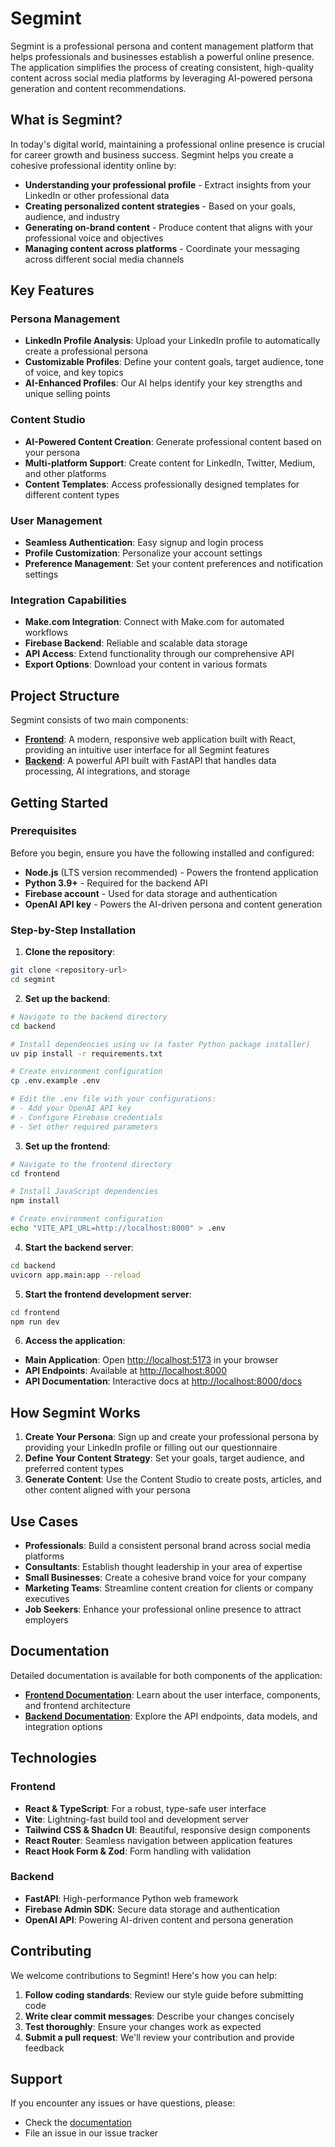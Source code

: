 # Segmint

Segmint is a professional persona and content management platform that helps professionals and businesses establish a powerful online presence. The application simplifies the process of creating consistent, high-quality content across social media platforms by leveraging AI-powered persona generation and content recommendations.

## What is Segmint?

In today's digital world, maintaining a professional online presence is crucial for career growth and business success. Segmint helps you create a cohesive professional identity online by:

- **Understanding your professional profile** - Extract insights from your LinkedIn or other professional data
- **Creating personalized content strategies** - Based on your goals, audience, and industry
- **Generating on-brand content** - Produce content that aligns with your professional voice and objectives
- **Managing content across platforms** - Coordinate your messaging across different social media channels

## Key Features

### Persona Management

- **LinkedIn Profile Analysis**: Upload your LinkedIn profile to automatically create a professional persona
- **Customizable Profiles**: Define your content goals, target audience, tone of voice, and key topics
- **AI-Enhanced Profiles**: Our AI helps identify your key strengths and unique selling points

### Content Studio

- **AI-Powered Content Creation**: Generate professional content based on your persona
- **Multi-platform Support**: Create content for LinkedIn, Twitter, Medium, and other platforms
- **Content Templates**: Access professionally designed templates for different content types

### User Management

- **Seamless Authentication**: Easy signup and login process
- **Profile Customization**: Personalize your account settings
- **Preference Management**: Set your content preferences and notification settings

### Integration Capabilities

- **Make.com Integration**: Connect with Make.com for automated workflows
- **Firebase Backend**: Reliable and scalable data storage
- **API Access**: Extend functionality through our comprehensive API
- **Export Options**: Download your content in various formats

## Project Structure

Segmint consists of two main components:

- [**Frontend**](./frontend/README.md): A modern, responsive web application built with React, providing an intuitive user interface for all Segmint features
- [**Backend**](./backend/README.md): A powerful API built with FastAPI that handles data processing, AI integrations, and storage

## Getting Started

### Prerequisites

Before you begin, ensure you have the following installed and configured:

- **Node.js** (LTS version recommended) - Powers the frontend application
- **Python 3.9+** - Required for the backend API
- **Firebase account** - Used for data storage and authentication
- **OpenAI API key** - Powers the AI-driven persona and content generation

### Step-by-Step Installation

1. **Clone the repository**:

```bash
git clone <repository-url>
cd segmint
```

2. **Set up the backend**:

```bash
# Navigate to the backend directory
cd backend

# Install dependencies using uv (a faster Python package installer)
uv pip install -r requirements.txt

# Create environment configuration
cp .env.example .env

# Edit the .env file with your configurations:
# - Add your OpenAI API key
# - Configure Firebase credentials
# - Set other required parameters
```

3. **Set up the frontend**:

```bash
# Navigate to the frontend directory
cd frontend

# Install JavaScript dependencies
npm install

# Create environment configuration
echo "VITE_API_URL=http://localhost:8000" > .env
```

4. **Start the backend server**:

```bash
cd backend
uvicorn app.main:app --reload
```

5. **Start the frontend development server**:

```bash
cd frontend
npm run dev
```

6. **Access the application**:

- **Main Application**: Open [http://localhost:5173](http://localhost:5173) in your browser
- **API Endpoints**: Available at [http://localhost:8000](http://localhost:8000)
- **API Documentation**: Interactive docs at [http://localhost:8000/docs](http://localhost:8000/docs)

## How Segmint Works

1. **Create Your Persona**: Sign up and create your professional persona by providing your LinkedIn profile or filling out our questionnaire
2. **Define Your Content Strategy**: Set your goals, target audience, and preferred content types
3. **Generate Content**: Use the Content Studio to create posts, articles, and other content aligned with your persona

## Use Cases

- **Professionals**: Build a consistent personal brand across social media platforms
- **Consultants**: Establish thought leadership in your area of expertise
- **Small Businesses**: Create a cohesive brand voice for your company
- **Marketing Teams**: Streamline content creation for clients or company executives
- **Job Seekers**: Enhance your professional online presence to attract employers

## Documentation

Detailed documentation is available for both components of the application:

- [**Frontend Documentation**](./frontend/README.md): Learn about the user interface, components, and frontend architecture
- [**Backend Documentation**](./backend/README.md): Explore the API endpoints, data models, and integration options

## Technologies

### Frontend

- **React & TypeScript**: For a robust, type-safe user interface
- **Vite**: Lightning-fast build tool and development server
- **Tailwind CSS & Shadcn UI**: Beautiful, responsive design components
- **React Router**: Seamless navigation between application features
- **React Hook Form & Zod**: Form handling with validation

### Backend

- **FastAPI**: High-performance Python web framework
- **Firebase Admin SDK**: Secure data storage and authentication
- **OpenAI API**: Powering AI-driven content and persona generation

## Contributing

We welcome contributions to Segmint! Here's how you can help:

1. **Follow coding standards**: Review our style guide before submitting code
2. **Write clear commit messages**: Describe your changes concisely
3. **Test thoroughly**: Ensure your changes work as expected
4. **Submit a pull request**: We'll review your contribution and provide feedback

## Support

If you encounter any issues or have questions, please:

- Check the [documentation](./backend/README.md)
- File an issue in our issue tracker
